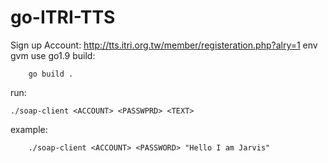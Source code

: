 go-ITRI-TTS
===

Sign up Account:
		http://tts.itri.org.tw/member/registeration.php?alry=1
env
	gvm use go1.9
build:

        go build .
run:

	./soap-client <ACCOUNT> <PASSWPRD> <TEXT>
example:

        ./soap-client <ACCOUNT> <PASSWORD> "Hello I am Jarvis"
